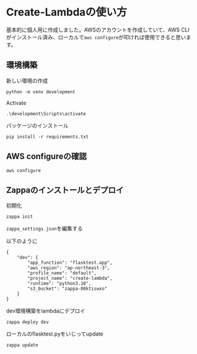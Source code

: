 # Create-Lambdaの使い方

基本的に個人用に作成しました。AWSのアカウントを作成していて、AWS CLIがインストール済み、ローカルで```aws configure```が叩ければ使用できると思います。

## 環境構築
新しい環境の作成
```shell
python -m venv development
```
Activate
```shell
.\development\Scripts\activate
```

パッケージのインストール
```shell
pip install -r requirements.txt
```

## AWS configureの確認
```shell
aws configure
```

## Zappaのインストールとデプロイ
初期化
```shell
zappa init
```
```zappa_settings.json```を編集する


以下のように
```
{
    "dev": {
        "app_function": "flasktest.app",
        "aws_region": "ap-northeast-3",
        "profile_name": "default",
        "project_name": "create-lambda",
        "runtime": "python3.10",
        "s3_bucket": "zappa-08ktiswxo"
    }
}
```

dev環境構築をlambdaにデプロイ
```shell
zappa deploy dev
```

ローカルのflasktest.pyをいじってupdate
```shell
zappa update
```
